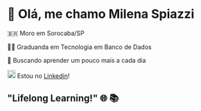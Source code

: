 # 👋 Olá, me chamo **Milena Spiazzi**
🇧🇷 Moro em Sorocaba/SP

👩‍💻 Graduanda em Tecnologia em Banco de Dados

💞️ Buscando aprender um pouco mais a cada dia 

 
<img src="https://cdn.jsdelivr.net/gh/devicons/devicon/icons/linkedin/linkedin-original.svg" alt="https://www.linkedin.com/in/milena-spiazzi/" width="19" height="19" /> Estou no [Linkedin](https://www.linkedin.com/in/milena-spiazzi/)!

                 
          

##                                                                   "Lifelong Learning!" 🌐 📚


<!---
mspzzi/mspzzi is a ✨ special ✨ repository because its `README.md` (this file) appears on your GitHub profile.
You can click the Preview link to take a look at your changes.
--->

